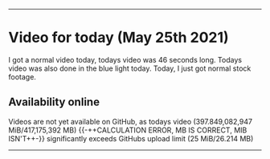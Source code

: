
***

# Video for today (May 25th 2021)

I got a normal video today, todays video was 46 seconds long. Todays video was also done in the blue light today. Today, I just got normal stock footage. <!-- The fish are still doing well, and I am considering doing something about the other family tank, as it has gone pretty unnoticed by everyone other than the family member who has them. People in the family have been feeding the fish but not logging it, I am taking their word, but I hope to improve the log system. !-->

## Availability online

Videos are not yet available on GitHub, as todays video (397.849,082,947 MiB/417,175,392 MB) {{-++CALCULATION ERROR, MB IS CORRECT, MIB ISN'T++-}} significantly exceeds GitHubs upload limit (25 MiB/26.214 MB)

***

